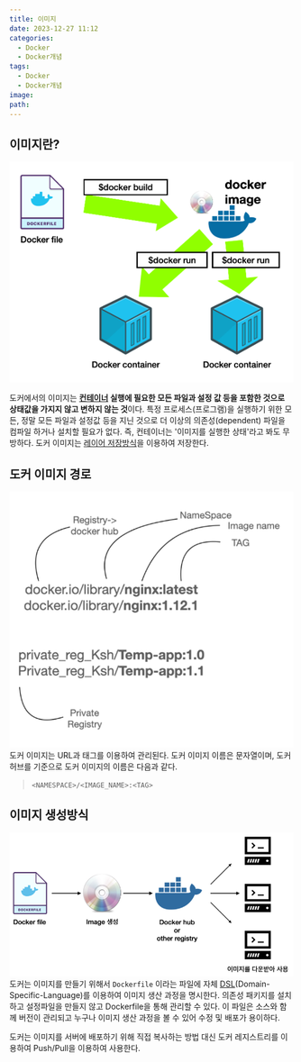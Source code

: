 ```yaml
---
title: 이미지
date: 2023-12-27 11:12
categories:
  - Docker
  - Docker개념
tags:
  - Docker
  - Docker개념
image: 
path:
---
```


## 이미지란?
![](/assets/img/IMG/Docker/dockerimg.png)

도커에서의 이미지는 **[컨테이너](https://sonjh919.github.io/posts/컨테이너) 실행에 필요한 모든 파일과 설정 값 등을 포함한 것으로 상태값을 가지지 않고 변하지 않는 것**이다. 특정 프로세스(프로그램)을 실행하기 위한 모든, 정말 모든 파일과 설정값 등을 지닌 것으로 더 이상의 의존성(dependent) 파일을 컴파일 하거나 설치할 필요가 없다. 즉, 컨테이너는 '이미지를 실행한 상태'라고 봐도 무방하다. 도커 이미지는 [레이어 저장방식](https://sonjh919.github.io/posts/레이어-저장방식)을 이용하여 저장한다.

## 도커 이미지 경로
![](/assets/img/IMG/Docker/imgpath.png)
도커 이미지는 URL과 태그를 이용하여 관리된다. 도커 이미지 이름은 문자열이며, 도커허브를 기준으로 도커 이미지의 이름은 다음과 같다.

> `<NAMESPACE>/<IMAGE_NAME>:<TAG>`

## 이미지 생성방식
![](/assets/img/IMG/Docker/createimg.png)
도커는 이미지를 만들기 위해서 `Dockerfile` 이라는 파일에 자체 [DSL](https://sonjh919.github.io/posts/DSL)(Domain-Specific-Language)를 이용하여 이미지 생산 과정을 명시한다. 의존성 패키지를 설치하고 설정파일을 만들지 않고 Dockerfile을 통해 관리할 수 있다. 이 파일은 소스와 함께 버전이 관리되고 누구나 이미지 생산 과정을 볼 수 있어 수정 및 배포가 용이하다.

도커는 이미지를 서버에 배포하기 위해 직접 복사하는 방법 대신 도커 레지스트리를 이용하여 Push/Pull을 이용하여 사용한다.